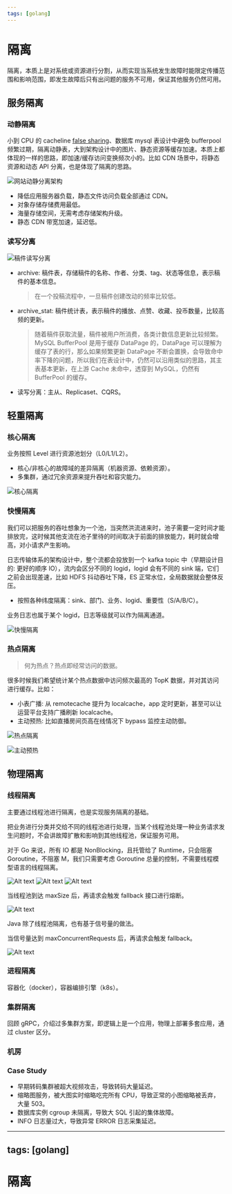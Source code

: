 ```yaml
---
tags: [golang]
---
```


# 隔离

隔离，本质上是对系统或资源进行分割，从而实现当系统发生故障时能限定传播范围和影响范围，即发生故障后只有出问题的服务不可用，保证其他服务仍然可用。

## 服务隔离

### 动静隔离

小到 CPU 的 cacheline [false sharing](https://www.cnblogs.com/cyfonly/p/5800758.html)、数据库 mysql 表设计中避免 bufferpool 频繁过期，隔离动静表，大到架构设计中的图片、静态资源等缓存加速。本质上都体现的一样的思路，即加速/缓存访问变换频次小的。比如 CDN 场景中，将静态资源和动态 API 分离，也是体现了隔离的思路。

![网站动静分离架构](images/1-%E9%9A%94%E7%A6%BB/image.png)

- 降低应用服务器负载，静态文件访问负载全部通过 CDN。
- 对象存储存储费用最低。
- 海量存储空间，无需考虑存储架构升级。
- 静态 CDN 带宽加速，延迟低。

### 读写分离

![稿件读写分离](images/1-%E9%9A%94%E7%A6%BB/image-1.png)

- archive: 稿件表，存储稿件的名称、作者、分类、tag、状态等信息，表示稿件的基本信息。
  > 在一个投稿流程中，一旦稿件创建改动的频率比较低。
- archive_stat: 稿件统计表，表示稿件的播放、点赞、收藏、投币数量，比较高频的更新。
  > 随着稿件获取流量，稿件被用户所消费，各类计数信息更新比较频繁。
  > MySQL BufferPool 是用于缓存 DataPage 的，DataPage 可以理解为缓存了表的行，那么如果频繁更新 DataPage 不断会置换，会导致命中率下降的问题，所以我们在表设计中，仍然可以沿用类似的思路，其主表基本更新，在上游 Cache 未命中，透穿到 MySQL，仍然有 BufferPool 的缓存。
- 读写分离：主从、Replicaset、CQRS。

## 轻重隔离

### 核心隔离

业务按照 Level 进行资源池划分（L0/L1/L2）。

- 核心/非核心的故障域的差异隔离（机器资源、依赖资源）。
- 多集群，通过冗余资源来提升吞吐和容灾能力。

![核心隔离](images/1-%E9%9A%94%E7%A6%BB/image-2.png)

### 快慢隔离

我们可以把服务的吞吐想象为一个池，当突然洪流进来时，池子需要一定时间才能排放完，这时候其他支流在池子里待的时间取决于前面的排放能力，耗时就会增高，对小请求产生影响。

日志传输体系的架构设计中，整个流都会投放到一个 kafka topic 中（早期设计目的: 更好的顺序 IO），流内会区分不同的 logid，logid 会有不同的 sink 端，它们之前会出现差速，比如 HDFS 抖动吞吐下降，ES 正常水位，全局数据就会整体反压。

- 按照各种纬度隔离：sink、部门、业务、logid、重要性（S/A/B/C）。

业务日志也属于某个 logid，日志等级就可以作为隔离通道。

![快慢隔离](images/1-%E9%9A%94%E7%A6%BB/image-3.png)

### 热点隔离

> 何为热点？热点即经常访问的数据。

很多时候我们希望统计某个热点数据中访问频次最高的 TopK 数据，并对其访问进行缓存。比如：

- 小表广播: 从 remotecache 提升为 localcache，app 定时更新，甚至可以让运营平台支持广播刷新 localcache。
- 主动预热: 比如直播房间页高在线情况下 bypass 监控主动防御。

![热点隔离](images/1-%E9%9A%94%E7%A6%BB/image-4.png)

![主动预热](images/1-%E9%9A%94%E7%A6%BB/image-5.png)

## 物理隔离

### 线程隔离

主要通过线程池进行隔离，也是实现服务隔离的基础。

把业务进行分类并交给不同的线程池进行处理，当某个线程池处理一种业务请求发生问题时，不会讲故障扩散和影响到其他线程池，保证服务可用。

对于 Go 来说，所有 IO 都是 NonBlocking，且托管给了 Runtime，只会阻塞 Goroutine，不阻塞 M，我们只需要考虑 Goroutine 总量的控制，不需要线程模型语言的线程隔离。

![Alt text](images/1-%E9%9A%94%E7%A6%BB/image-6.png)
![Alt text](images/1-%E9%9A%94%E7%A6%BB/image-7.png)
![Alt text](images/1-%E9%9A%94%E7%A6%BB/image-8.png)

当线程池到达 maxSize 后，再请求会触发 fallback 接口进行熔断。

![Alt text](images/1-%E9%9A%94%E7%A6%BB/image-10.png)

Java 除了线程池隔离，也有基于信号量的做法。

当信号量达到 maxConcurrentRequests 后，再请求会触发 fallback。

![Alt text](images/1-%E9%9A%94%E7%A6%BB/image-9.png)

### 进程隔离

容器化（docker），容器编排引擎（k8s）。

### 集群隔离

回顾 gRPC，介绍过多集群方案，即逻辑上是一个应用，物理上部署多套应用，通过 cluster 区分。

### 机房

### Case Study

- 早期转码集群被超大视频攻击，导致转码大量延迟。
- 缩略图服务，被大图实时缩略吃完所有 CPU，导致正常的小图缩略被丢弃，大量 503。
- 数据库实例 cgroup 未隔离，导致大 SQL 引起的集体故障。
- INFO 日志量过大，导致异常 ERROR 日志采集延迟。

---

## tags: [golang]

# 隔离
